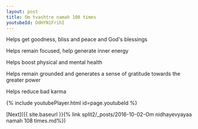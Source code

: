 ```yaml
---
layout: post
title: Om tvashtre namah 108 times
youtubeId: DdHYN1FrihI
---
```

 
 
Helps get goodness, bliss and peace and God's blessings
 
Helps remain focused, help generate inner energy 
 
Helps boost physical and mental health 
 
Helps remain grounded and generates a sense of gratitude towards the greater power 
 
Helps reduce bad karma
 
 
 
 


{% include youtubePlayer.html id=page.youtubeId %}
 
[Next]({{ site.baseurl }}{% link  split2/_posts/2016-10-02-Om nidhayevyayaa namah 108 times.md%})
 
